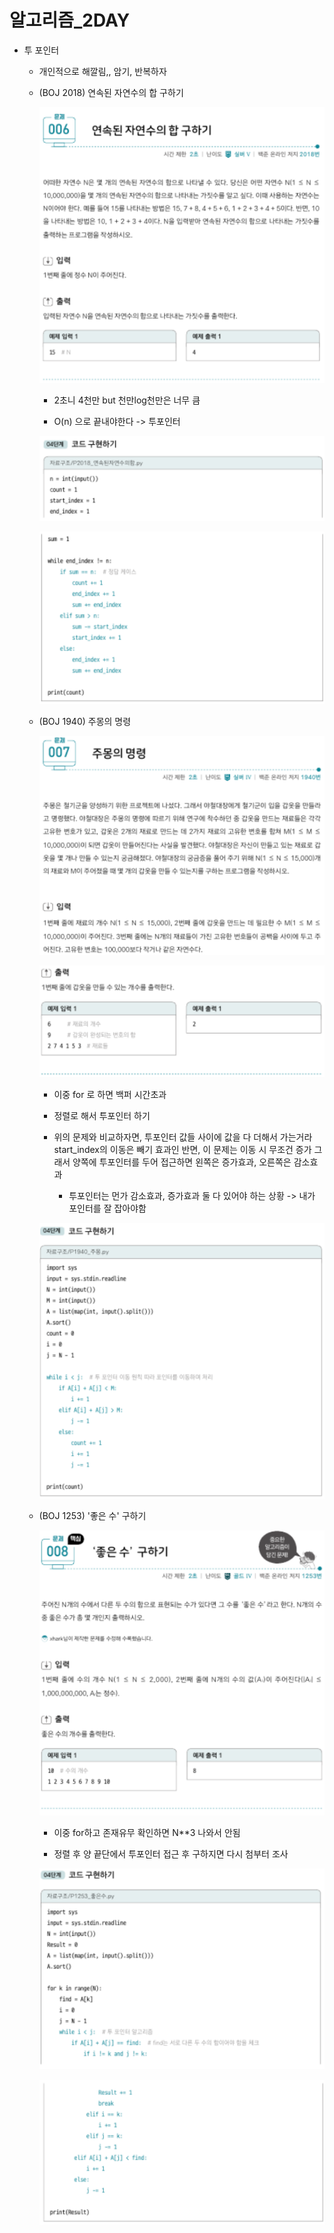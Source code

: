 # 알고리즘_2DAY

* 투 포인터
  
  * 개인적으로 해깔림,, 암기, 반복하자
  
  * (BOJ 2018) 연속된 자연수의 합 구하기
    
    ![화면 캡처 2022-12-15 093753.png](알고리즘_2DAY_assets/84bdfc15ec07261801d56ce12648cb007fd8641d.png)
    
    * 2초니 4천만 but 천만log천만은 너무 큼
    
    * O(n) 으로 끝내야한다 -> 투포인터
    
    ![화면 캡처 2022-12-15 094515.png](알고리즘_2DAY_assets/881b7552a9837799aaf0faed30afc7845e4e736b.png)
    
    ![화면 캡처 2022-12-15 094536.png](알고리즘_2DAY_assets/510b56ad505ca4ab0adea6bc16e227e49ae998f4.png)
  
  * (BOJ 1940) 주몽의 명령 
    
    ![화면 캡처 2022-12-15 095857.png](알고리즘_2DAY_assets/39781c4695661c8a378cde7e5b79c42149439875.png)
    
    ![화면 캡처 2022-12-15 095920.png](알고리즘_2DAY_assets/9efb7a5201c025ac0f65604d23db21f2417acd9d.png)
    
    * 이중 for 로 하면 백퍼 시간초과
    
    * 정렬로 해서 투포인터 하기
    
    * 위의 문제와 비교하자면, 투포인터 값들 사이에 값을 다 더해서 가는거라 start_index의 이동은 빼기 효과인 반면, 이 문제는 이동 시 무조건 증가 그래서 양쪽에 투포인터를 두어 접근하면 왼쪽은 증가효과, 오른쪽은 감소효과
      
      * 투포인터는 먼가 감소효과, 증가효과 둘 다 있어야 하는 상황 -> 내가 포인터를 잘 잡아야함
    
    ![화면 캡처 2022-12-15 102254.png](알고리즘_2DAY_assets/e8f3faf09e5433d7e67a8c8bb5303cf6a5173747.png)
  
  * (BOJ 1253) '좋은 수' 구하기
    
    ![화면 캡처 2022-12-15 102855.png](알고리즘_2DAY_assets/032354db47e25e5c365de818e7fecb6866d05bff.png)
    
    * 이중 for하고 존재유무 확인하면 N**3 나와서 안됨
    
    * 정렬 후 양 끝단에서 투포인터 접근 후 구하지면 다시 첨부터 조사
    
    ![화면 캡처 2022-12-15 111328.png](알고리즘_2DAY_assets/d0e0df3d27666c372aaedfb2c86b08c1b6f748bd.png)
    
    ![화면 캡처 2022-12-15 111350.png](알고리즘_2DAY_assets/df8455b0d31bd3327109f93db362607d0e5c4b58.png)
